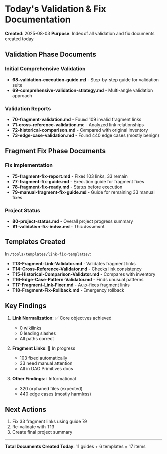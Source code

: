 # Today's Validation & Fix Documentation

**Created**: 2025-08-03
**Purpose**: Index of all validation and fix documents created today

## Validation Phase Documents

### Initial Comprehensive Validation
- **68-validation-execution-guide.md** - Step-by-step guide for validation suite
- **69-comprehensive-validation-strategy.md** - Multi-angle validation approach

### Validation Reports
- **70-fragment-validation.md** - Found 109 invalid fragment links
- **71-cross-reference-validation.md** - Analyzed link relationships
- **72-historical-comparison.md** - Compared with original inventory
- **73-edge-case-validation.md** - Found 440 edge cases (mostly benign)

## Fragment Fix Phase Documents

### Fix Implementation
- **75-fragment-fix-report.md** - Fixed 103 links, 33 remain
- **77-fragment-fix-guide.md** - Execution guide for fragment fixes
- **78-fragment-fix-ready.md** - Status before execution
- **79-manual-fragment-fix-guide.md** - Guide for remaining 33 manual fixes

### Project Status
- **80-project-status.md** - Overall project progress summary
- **81-validation-fix-index.md** - This document

## Templates Created

In `/tools/templates/link-fix-templates/`:
- **T13-Fragment-Link-Validator.md** - Validates fragment links
- **T14-Cross-Reference-Validator.md** - Checks link consistency
- **T15-Historical-Comparison-Validator.md** - Compares with inventory
- **T16-Edge-Case-Pattern-Validator.md** - Finds unusual patterns
- **T17-Fragment-Link-Fixer.md** - Auto-fixes fragment links
- **T18-Fragment-Fix-Rollback.md** - Emergency rollback

## Key Findings

1. **Link Normalization**: ✅ Core objectives achieved
   - 0 wikilinks
   - 0 leading slashes
   - All paths correct

2. **Fragment Links**: 🔄 In progress
   - 103 fixed automatically
   - 33 need manual attention
   - All in DAO Primitives docs

3. **Other Findings**: ℹ️ Informational
   - 320 orphaned files (expected)
   - 440 edge cases (mostly harmless)

## Next Actions

1. Fix 33 fragment links using guide 79
2. Re-validate with T13
3. Create final project summary

---

**Total Documents Created Today**: 11 guides + 6 templates = 17 items